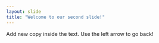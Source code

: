```yaml
---
layout: slide
title: "Welcome to our second slide!"
---
```

Add new copy inside the text.
Use the left arrow to go back!
